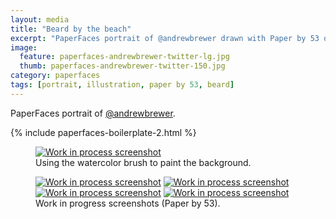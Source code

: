 ```yaml
---
layout: media
title: "Beard by the beach"
excerpt: "PaperFaces portrait of @andrewbrewer drawn with Paper by 53 on an iPad."
image: 
  feature: paperfaces-andrewbrewer-twitter-lg.jpg
  thumb: paperfaces-andrewbrewer-twitter-150.jpg
category: paperfaces
tags: [portrait, illustration, paper by 53, beard]
---
```


PaperFaces portrait of [@andrewbrewer](http://twitter.com/andrewbrewer).

{% include paperfaces-boilerplate-2.html %}

<figure>
	<a href="{{ site.url }}/images/paperfaces-andrewbrewer-process-1-lg.jpg"><img src="{{ site.url }}/images/paperfaces-andrewbrewer-process-1-750.jpg" alt="Work in process screenshot"></a>
	<figcaption>Using the watercolor brush to paint the background.</figcaption>
</figure>

<figure class="half">
	<a href="{{ site.url }}/images/paperfaces-andrewbrewer-process-2-lg.jpg"><img src="{{ site.url }}/images/paperfaces-andrewbrewer-process-2-600.jpg" alt="Work in process screenshot"></a>
	<a href="{{ site.url }}/images/paperfaces-andrewbrewer-process-3-lg.jpg"><img src="{{ site.url }}/images/paperfaces-andrewbrewer-process-3-600.jpg" alt="Work in process screenshot"></a>
	<a href="{{ site.url }}/images/paperfaces-andrewbrewer-process-4-lg.jpg"><img src="{{ site.url }}/images/paperfaces-andrewbrewer-process-4-600.jpg" alt="Work in process screenshot"></a>
	<a href="{{ site.url }}/images/paperfaces-andrewbrewer-process-5-lg.jpg"><img src="{{ site.url }}/images/paperfaces-andrewbrewer-process-5-600.jpg" alt="Work in process screenshot"></a>
	<figcaption>Work in progress screenshots (Paper by 53).</figcaption>
</figure>